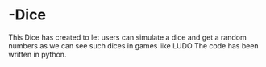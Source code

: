 # -Dice
This Dice has created to let users can simulate a dice and get a random numbers as we can see such dices in games like LUDO The code has been written in python.
